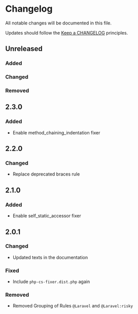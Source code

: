 # Changelog

All notable changes will be documented in this file.

Updates should follow the [Keep a CHANGELOG](http://keepachangelog.com/) principles.

## Unreleased

### Added
### Changed 
### Removed 

## 2.3.0

### Added

- Enable method_chaining_indentation fixer

## 2.2.0

### Changed

- Replace deprecated braces rule

## 2.1.0

### Added

- Enable self_static_accessor fixer

## 2.0.1

### Changed

- Updated texts in the documentation

### Fixed

- Include `php-cs-fixer.dist.php` again

### Removed

- Removed Grouping of Rules `@Laravel` and `@Laravel:risky`
